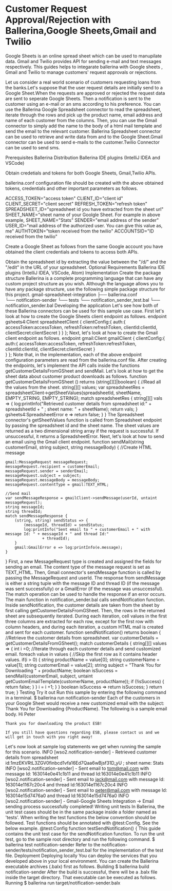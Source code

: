 # Customer Request Approval/Rejection with Ballerina,Google Sheets,Gmail and Twilio

Google Sheets is an online spread sheet which can be used to manupilate data. Gmail and Twilio provides API for sending e-mail and text messages respectively.
This guides helps to integarate ballerina with Google sheets , Gmail and Twilio to manage customers' request approvals or rejections.

Let us consider a real world scenario of customers requesting loans from the banks.Let's suppose that the user request details are initially send to a Google Sheet.When the requests are approved or rejected the request data are sent to seperate Google Sheets. Then a notification is sent to the customer using an e-mail or an sms according to his preference.
You can use the Ballerina Google Spreadsheet connector to read the spreadsheet, iterate through the rows and pick up the product name, email address and name of each customer from the columns. Then, you can use the Gmail connector to simply add the name to the body of a html mail template and send the email to the relevant customer.
Ballerina Spreadsheet connector can be used to retrieve and write data from and to the Google Sheet.Gmail connector can be used to send e-mails to the customer.Twilio Connector can be used to send sms.

Prerequisites
Ballerina Distribution
Ballerina IDE plugins (IntelliJ IDEA and VSCode)

Obtain credetials and tokens for both Google Sheets, Gmail,Twilio APIs.

ballerina.conf configuration file should be created with the above obtained tokens, credentials and other important parameters as follows.

ACCESS_TOKEN="access token"
CLIENT_ID="client id"
CLIENT_SECRET="client secret"
REFRESH_TOKEN="refresh token"
SPREADSHEET_ID="spreadsheet id you have extracted from the sheet url"
SHEET_NAME="sheet name of your Goolgle Sheet. For example in above example, SHEET_NAME="Stats"
SENDER="email address of the sender"
USER_ID="mail address of the authorized user. You can give this value as, me"
AUTHTOKEN="token received from the twilio"
ACCOUNTSID="ID received from the twilio"


Create a Google Sheet as follows from the same Google account you have obtained the client credentials and tokens to access both APIs.

Obtain the spreadsheet id by extracting the value between the "/d/" and the "/edit" in the URL of your spreadsheet. 
Optional Requirements
Ballerina IDE plugins (IntelliJ IDEA, VSCode, Atom) 
Implementation
Create the package structure
Ballerina is a complete programming language that can have any custom project structure as you wish. Although the language allows you to have any package structure, use the following simple package structure for this project.
gmail-spreadsheet-integration
  ├── ballerina.conf  
  └── notification-sender
      └── tests
          └── notification_sender_test.bal
      └── notification_sender.bal
Developing the application
Let's see how both of these Ballerina connectors can be used for this sample use case.
First let's look at how to create the Google Sheets client endpoint as follows.
endpoint gsheets4:Client spreadsheetClient {
    clientConfig:{
        auth:{
            accessToken:accessToken,
            refreshToken:refreshToken,
            clientId:clientId,
            clientSecret:clientSecret
        }
    }
};
Next, let's look at how to create the Gmail client endpoint as follows.
endpoint gmail:Client gmailClient {
    clientConfig:{
        auth:{
            accessToken:accessToken,
            refreshToken:refreshToken,
            clientId:clientId,
            clientSecret:clientSecret
        }   
    }
};
Note that, in the implementation, each of the above endpoint configuration parameters are read from the ballerina.conf file.
After creating the endpoints, let's implement the API calls inside the functions getCustomerDetailsFromGSheet and sendMail.
Let's look at how to get the sheet data about customer product downloads as follows.
function getCustomerDetailsFromGSheet () returns (string[][]|boolean) {
    //Read all the values from the sheet.
    string[][] values;
    var spreadsheetRes =  spreadsheetClient->getSheetValues(spreadsheetId, sheetName, EMPTY_STRING, EMPTY_STRING);
    match spreadsheetRes {
        string[][] vals => {
            log:printInfo("Retrieved customer details from spreadsheet id:" + spreadsheetId + " ; sheet name: "
                    + sheetName);
            return vals;
        }
        gsheets4:SpreadsheetError e => return false;
    }
}
The Spreadsheet connector's getSheetValues function is called from Spreadsheet endpoint by passing the spreadsheet id and the sheet name. The sheet values are returned as a two dimensional string array if the request is successful. If unsuccessful, it returns a SpreadsheetError.
Next, let's look at how to send an email using the Gmail client endpoint.
function sendMail(string customerEmail, string subject, string messageBody) {
    //Create HTML message

    gmail:MessageRequest messageRequest;
    messageRequest.recipient = customerEmail;
    messageRequest.sender = senderEmail;
    messageRequest.subject = subject;
    messageRequest.messageBody = messageBody;
    messageRequest.contentType = gmail:TEXT_HTML;
    
    //Send mail
    var sendMessageResponse = gmailClient->sendMessage(userId, untaint messageRequest);
    string messageId;
    string threadId;
    match sendMessageResponse {
        (string, string) sendStatus => {
            (messageId, threadId) = sendStatus;
            log:printInfo("Sent email to " + customerEmail + " with message Id: " + messageId + " and thread Id:"
                    + threadId);
        }
        gmail:GmailError e => log:printInfo(e.message);
    }
}
First, a new MessageRequest type is created and assigned the fields for sending an email. The content type of the message request is set as TEXT_HTML. Then, Gmail connector's sendMessage function is called by passing the MessageRequest and userId.
The response from sendMessage is either a string tuple with the message ID and thread ID (if the message was sent successfully) or a GmailError (if the message was unsuccessful). The match operation can be used to handle the response if an error occurs.
The main function in notification_sender.bal calls sendNotification function. Inside sendNotification, the customer details are taken from the sheet by first calling getCustomerDetailsFromGSheet. Then, the rows in the returned sheet are subsequently iterated. During each iteration, cell values in the first three columns are extracted for each row, except for the first row with column headers, and during each iteration, a custom HTML mail is created and sent for each customer.
function sendNotification() returns boolean {
    //Retrieve the customer details from spreadsheet.
    var customerDetails = getCustomerDetailsFromGSheet();
    match customerDetails {
        string[][] values => {
            int i =0;
            //Iterate through each customer details and send customized email.
            foreach value in values {
                //Skip the first row as it contains header values.
                if(i > 0) {
                    string productName = value[0];
                    string customerName = value[1];
                    string customerEmail = value[2];
                    string subject = "Thank You for Downloading " + productName;
                    boolean isSuccess = sendMail(customerEmail, subject,
                        untaint getCustomEmailTemplate(customerName, productName));
                    if (!isSuccess) {
                        return false;
                    }
                }
                i = i +1;
            }
        }
        boolean isSuccess => return isSuccess;
    }
    return true;
}
Testing
Try it out
Run this sample by entering the following command in a terminal.
$ ballerina run notification-sender
Each of the customers in your Google Sheet would receive a new customized email with the subject: Thank You for Downloading {ProductName}.
The following is a sample email body.
    Hi Peter 
    
    Thank you for downloading the product ESB!

    If you still have questions regarding ESB, please contact us and we will get in touch with you right away!

Let's now look at sample log statements we get when running the sample for this scenario.
INFO  [wso2.notification-sender] - Retrieved customer details from spreadsheet id:1mzEKVRtL3ZGV0finbcd1vfa16Ed7Qaa6wBjsf31D_yU ; sheet name: Stats 
INFO  [wso2.notification-sender] - Sent email to tom@mail.com with message Id: 163014e0e41c1b11 and thread Id:163014e0e41c1b11 
INFO  [wso2.notification-sender] - Sent email to jack@mail.com with message Id: 163014e1167c20c4 and thread Id:163014e1167c20c4 
INFO  [wso2.notification-sender] - Sent email to peter@mail.com with message Id: 163014e15d7476a0 and thread Id:163014e15d7476a0 
INFO  [wso2.notification-sender] - Gmail-Google Sheets Integration -> Email sending process successfully completed! 
Writing unit tests
In Ballerina, the unit test cases should be in the same package inside a folder named as 'tests'. When writing the test functions the below convention should be followed.
Test functions should be annotated with @test:Config. See the below example. 
   @test:Config
   function testSendNotification() {
This guide contains the unit test case for the sendNotification function.
To run the unit test, go to the sample root directory and run the following command.
$ ballerina test notification-sender
Refer to the notification-sender/tests/notification_sender_test.bal for the implementation of the test file.
Deployment
Deploying locally
You can deploy the services that you developed above in your local environment. You can create the Ballerina executable archives (.balx) first as follows.
Building
$ ballerina build notification-sender
After the build is successful, there will be a .balx file inside the target directory. That executable can be executed as follows.
Running
$ ballerina run target/notification-sender.balx
